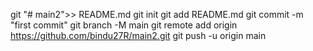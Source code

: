 git "# main2">> README.md
git init
git add README.md
git commit -m "first commit"
git branch -M main
git remote add origin https://github.com/bindu27R/main2.git
git push -u origin main
